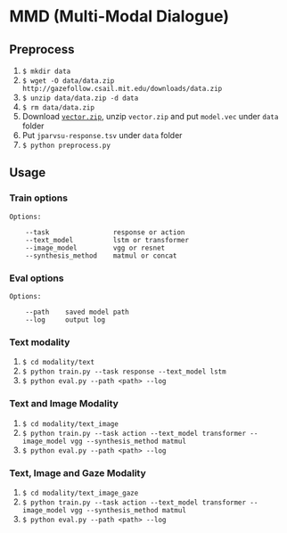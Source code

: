 # MMD (Multi-Modal Dialogue) 

## Preprocess

1. `$ mkdir data`
2. `$ wget -O data/data.zip http://gazefollow.csail.mit.edu/downloads/data.zip`
3. `$ unzip data/data.zip -d data`
4. `$ rm data/data.zip`
5. Download [`vector.zip`](https://drive.google.com/open?id=0ByFQ96A4DgSPNFdleG1GaHcxQzA), unzip `vector.zip` and put `model.vec` under `data` folder
6. Put `jparvsu-response.tsv` under `data` folder
7. `$ python preprocess.py`

## Usage

### Train options
```
Options:

    --task                response or action
    --text_model          lstm or transformer
    --image_model         vgg or resnet
    --synthesis_method    matmul or concat
```

### Eval options
```
Options:

    --path    saved model path
    --log     output log
```

### Text modality

1. `$ cd modality/text`
2. `$ python train.py --task response --text_model lstm`
3. `$ python eval.py --path <path> --log`

### Text and Image Modality

1. `$ cd modality/text_image`
2. `$ python train.py --task action --text_model transformer --image_model vgg --synthesis_method matmul`
3. `$ python eval.py --path <path> --log`

### Text, Image and Gaze Modality

1. `$ cd modality/text_image_gaze`
2. `$ python train.py --task action --text_model transformer --image_model vgg --synthesis_method matmul`
3. `$ python eval.py --path <path> --log`
